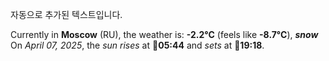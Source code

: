 
자동으로 추가된 텍스트입니다.

<!--START_SECTION:weather:moscow-->
Currently in **Moscow** (RU), the weather is: **-2.2°C** (feels like **-8.7°C**), ***snow***<br/>
On *April 07, 2025*, the *sun rises* at 🌅**05:44** and *sets* at 🌇**19:18**.
<!--END_SECTION:weather-->
